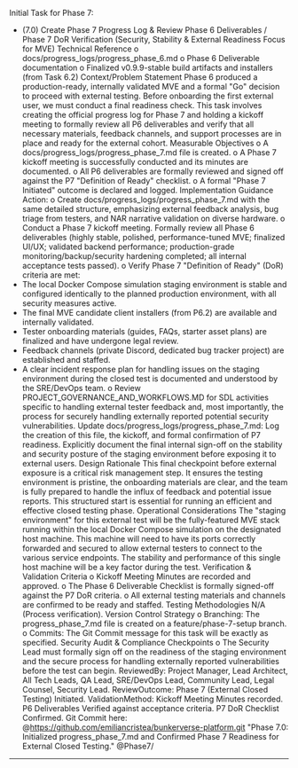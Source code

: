 
Initial Task for Phase 7:
* (7.0) Create Phase 7 Progress Log & Review Phase 6 Deliverables / Phase 7 DoR Verification
(Security, Stability & External Readiness Focus for MVE)
Technical Reference
o docs/progress_logs/progress_phase_6.md
o Phase 6 Deliverable documentation
o Finalized v0.9.9-stable build artifacts and installers (from Task 6.2)
Context/Problem Statement
Phase 6 produced a production-ready, internally validated MVE and a formal "Go" decision to proceed with external testing. Before onboarding the first external user, we must conduct a final readiness check. This task involves creating the official progress log for Phase 7 and holding a kickoff meeting to formally review all P6 deliverables and verify that all necessary materials, feedback channels, and support processes are in place and ready for the external cohort.
Measurable Objectives
o A docs/progress_logs/progress_phase_7.md file is created.
o A Phase 7 kickoff meeting is successfully conducted and its minutes are documented.
o All P6 deliverables are formally reviewed and signed off against the P7 "Definition of Ready" checklist.
o A formal "Phase 7 Initiated" outcome is declared and logged.
Implementation Guidance
Action:
o Create docs/progress_logs/progress_phase_7.md with the same detailed structure, emphasizing external feedback analysis, bug triage from testers, and NAR narrative validation on diverse hardware.
o Conduct a Phase 7 kickoff meeting. Formally review all Phase 6 deliverables (highly stable, polished, performance-tuned MVE; finalized UI/UX; validated backend performance; production-grade monitoring/backup/security hardening completed; all internal acceptance tests passed).
o Verify Phase 7 "Definition of Ready" (DoR) criteria are met:
* The local Docker Compose simulation staging environment is stable and configured identically to the planned production environment, with all security measures active.
* The final MVE candidate client installers (from P6.2) are available and internally validated.
* Tester onboarding materials (guides, FAQs, starter asset plans) are finalized and have undergone legal review.
* Feedback channels (private Discord, dedicated bug tracker project) are established and staffed.
* A clear incident response plan for handling issues on the staging environment during the closed test is documented and understood by the SRE/DevOps team.
o Review PROJECT_GOVERNANCE_AND_WORKFLOWS.MD for SDL activities specific to handling external tester feedback and, most importantly, the process for securely handling externally reported potential security vulnerabilities.
Update docs/progress_logs/progress_phase_7.md: Log the creation of this file, the kickoff, and formal confirmation of P7 readiness. Explicitly document the final internal sign-off on the stability and security posture of the staging environment before exposing it to external users.
Design Rationale
This final checkpoint before external exposure is a critical risk management step. It ensures the testing environment is pristine, the onboarding materials are clear, and the team is fully prepared to handle the influx of feedback and potential issue reports. This structured start is essential for running an efficient and effective closed testing phase.
Operational Considerations
The "staging environment" for this external test will be the fully-featured MVE stack running within the local Docker Compose simulation on the designated host machine. This machine will need to have its ports correctly forwarded and secured to allow external testers to connect to the various service endpoints. The stability and performance of this single host machine will be a key factor during the test.
Verification & Validation Criteria
o Kickoff Meeting Minutes are recorded and approved.
o The Phase 6 Deliverable Checklist is formally signed-off against the P7 DoR criteria.
o All external testing materials and channels are confirmed to be ready and staffed.
Testing Methodologies
N/A (Process verification).
Version Control Strategy
o Branching: The progress_phase_7.md file is created on a feature/phase-7-setup branch.
o Commits: The Git Commit message for this task will be exactly as specified.
Security Audit & Compliance Checkpoints
o The Security Lead must formally sign off on the readiness of the staging environment and the secure process for handling externally reported vulnerabilities before the test can begin.
ReviewedBy: Project Manager, Lead Architect, All Tech Leads, QA Lead, SRE/DevOps Lead, Community Lead, Legal Counsel, Security Lead.
ReviewOutcome: Phase 7 (External Closed Testing) Initiated.
ValidationMethod: Kickoff Meeting Minutes recorded. P6 Deliverables Verified against acceptance criteria. P7 DoR Checklist Confirmed.
Git Commit here: @https://github.com/emiliancristea/bunkerverse-platform.git "Phase 7.0: Initialized progress_phase_7.md and Confirmed Phase 7 Readiness for External Closed Testing." @Phase7/

------------------------------------------------------------------------------------------------------------------

